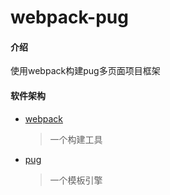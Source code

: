 # webpack-pug

#### 介绍
使用webpack构建pug多页面项目框架

#### 软件架构
* [webpack](https://webpack.js.org)
    > 一个构建工具
* [pug](https://pugjs.org)
    > 一个模板引擎
